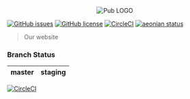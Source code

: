 <p align="center">
  <img src="https://avatars3.githubusercontent.com/u/9377219?v=4&s=300" alt="Pub LOGO" />
</p>

[![GitHub issues](https://img.shields.io/github/issues/pub-media/website.svg)](https://github.com/pub-media/website/issues)
[![GitHub license](https://img.shields.io/badge/license-Apache%202-blue.svg)](https://raw.githubusercontent.com/pub-media/website/master/license)
[![CircleCI](https://img.shields.io/circleci/project/github/pub-media/website.svg)](https://circleci.com/gh/pub-media/website/)
[![aeonian status](https://img.shields.io/badge/%C3%A6onian-deployed-green.svg)](https://github.com/acidjazz/aeonian)

> Our website


### Branch Status

master | staging 
--- | ---
[![CircleCI](https://circleci.com/gh/pub-media/website/tree/master.svg?style=svg)](https://circleci.com/gh/pub-media/website/tree/master)
